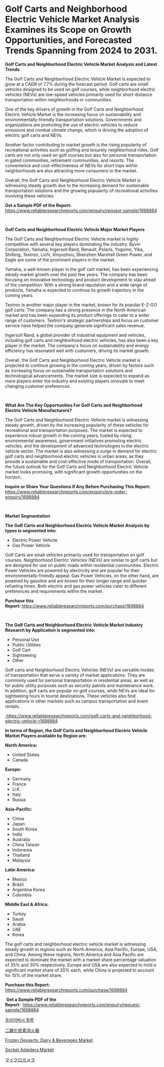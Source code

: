 <p><h1>Golf Carts and Neighborhood Electric Vehicle Market Analysis Examines its Scope on Growth Opportunities, and Forecasted Trends Spanning from 2024 to 2031.</h1></p><p><strong>Golf Carts and Neighborhood Electric Vehicle Market Analysis and Latest Trends</strong></p>
<p><p>The Golf Carts and Neighborhood Electric Vehicle Market is expected to grow at a CAGR of 7.7% during the forecast period. Golf carts are small vehicles designed to be used on golf courses, while neighborhood electric vehicles (NEVs) are low-speed vehicles primarily used for short-distance transportation within neighborhoods or communities.</p><p>One of the key drivers of growth in the Golf Carts and Neighborhood Electric Vehicle Market is the increasing focus on sustainability and environmentally-friendly transportation solutions. Governments and organizations are promoting the use of electric vehicles to reduce emissions and combat climate change, which is driving the adoption of electric golf carts and NEVs.</p><p>Another factor contributing to market growth is the rising popularity of recreational activities such as golfing and leisurely neighborhood rides. Golf carts are not only used on golf courses but also for personal transportation in gated communities, retirement communities, and resorts. The convenience and cost-effectiveness of NEVs for short trips within neighborhoods are also attracting more consumers to the market.</p><p>Overall, the Golf Carts and Neighborhood Electric Vehicle Market is witnessing steady growth due to the increasing demand for sustainable transportation solutions and the growing popularity of recreational activities involving these vehicles.</p></p>
<p><strong>Get a Sample PDF of the Report:&nbsp;</strong> <a href="https://www.reliableresearchreports.com/enquiry/request-sample/1698884">https://www.reliableresearchreports.com/enquiry/request-sample/1698884</a></p>
<p>&nbsp;</p>
<p><strong>Golf Carts and Neighborhood Electric Vehicle Major Market Players</strong></p>
<p><p>The Golf Carts and Neighborhood Electric Vehicle market is highly competitive with several key players dominating the industry. Byvin Corporation, Yamaha, Ingersoll Rand, Renault, Polaris, Yogomo, Yika, Shifeng, Textron, Lichi, Xinyuzhou, Shenzhen Marshell Green Power, and Eagle are some of the prominent players in the market.</p><p>Yamaha, a well-known player in the golf cart market, has been experiencing steady market growth over the past few years. The company has been focusing on innovative technology and product development to stay ahead of the competition. With a strong brand reputation and a wide range of products, Yamaha is expected to continue its growth trajectory in the coming years.</p><p>Textron is another major player in the market, known for its popular E-Z-GO golf carts. The company has a strong presence in the North American market and has been expanding its product offerings to cater to a wider range of customers. Textron's strategic partnerships and focus on customer service have helped the company generate significant sales revenue.</p><p>Ingersoll Rand, a global provider of industrial equipment and vehicles, including golf carts and neighborhood electric vehicles, has also been a key player in the market. The company's focus on sustainability and energy efficiency has resonated well with customers, driving its market growth.</p><p>Overall, the Golf Carts and Neighborhood Electric Vehicle market is projected to continue growing in the coming years, driven by factors such as increasing focus on sustainable transportation solutions and technological advancements. The market size is expected to expand as more players enter the industry and existing players innovate to meet changing customer preferences.</p></p>
<p>&nbsp;</p>
<p><strong>What Are The Key Opportunities For Golf Carts and Neighborhood Electric Vehicle Manufacturers?</strong></p>
<p><p>The Golf Carts and Neighborhood Electric Vehicle market is witnessing steady growth, driven by the increasing popularity of these vehicles for recreational and transportation purposes. The market is expected to experience robust growth in the coming years, fueled by rising environmental awareness, government initiatives promoting electric vehicles, and the development of advanced technologies in the electric vehicle sector. The market is also witnessing a surge in demand for electric golf carts and neighborhood electric vehicles in urban areas, as they provide a sustainable and cost-effective mode of transportation. Overall, the future outlook for the Golf Carts and Neighborhood Electric Vehicle market looks promising, with significant growth opportunities on the horizon.</p></p>
<p><strong>Inquire or Share Your Questions If Any Before Purchasing This Report:</strong> <a href="https://www.reliableresearchreports.com/enquiry/pre-order-enquiry/1698884">https://www.reliableresearchreports.com/enquiry/pre-order-enquiry/1698884</a></p>
<p>&nbsp;</p>
<p><strong>Market Segmentation</strong></p>
<p><strong>The Golf Carts and Neighborhood Electric Vehicle Market Analysis by types is segmented into:</strong></p>
<p><ul><li>Electric Power Vehicle</li><li>Gas Power Vehicle</li></ul></p>
<p><p>Golf Carts are small vehicles primarily used for transportation on golf courses. Neighborhood Electric Vehicles (NEVs) are similar to golf carts but are designed for use on public roads within residential communities. Electric Power Vehicles are powered by electricity and are popular for their environmentally-friendly appeal. Gas Power Vehicles, on the other hand, are powered by gasoline and are known for their longer range and quicker refueling times. Both electric and gas power vehicles cater to different preferences and requirements within the market.</p></p>
<p><strong>Purchase this Report:&nbsp;</strong><a href="https://www.reliableresearchreports.com/purchase/1698884">https://www.reliableresearchreports.com/purchase/1698884</a></p>
<p>&nbsp;</p>
<p><strong>The Golf Carts and Neighborhood Electric Vehicle Market Industry Research by Application is segmented into:</strong></p>
<p><ul><li>Personal Use</li><li>Public Utilities</li><li>Golf Cart</li><li>Sightseeing</li><li>Other</li></ul></p>
<p><p>Golf carts and Neighborhood Electric Vehicles (NEVs) are versatile modes of transportation that serve a variety of market applications. They are commonly used for personal transportation in residential areas, as well as for public utility purposes such as security patrols and maintenance work. In addition, golf carts are popular on golf courses, while NEVs are ideal for sightseeing tours in tourist destinations. These vehicles also find applications in other markets such as campus transportation and event rentals.</p></p>
<p><a href="https://www.reliableresearchreports.com/golf-carts-and-neighborhood-electric-vehicle-r1698884">&nbsp;https://www.reliableresearchreports.com/golf-carts-and-neighborhood-electric-vehicle-r1698884</a></p>
<p><strong>In terms of Region, the Golf Carts and Neighborhood Electric Vehicle Market Players available by Region are:</strong></p>
<p>
    <p> <strong> North America: </strong>
        <ul>
            <li>United States</li>
            <li>Canada</li>
        </ul>
        </p> 
    <p> <strong> Europe: </strong>
        <ul>
            <li>Germany</li>
            <li>France</li>
            <li>U.K.</li>
            <li>Italy</li>
            <li>Russia</li>
        </ul>
        </p> 
    <p> <strong> Asia-Pacific: </strong>
        <ul>
            <li>China</li>
            <li>Japan</li>
            <li>South Korea</li>
            <li>India</li>
            <li>Australia</li>
            <li>China Taiwan</li>
            <li>Indonesia</li>
            <li>Thailand</li>
            <li>Malaysia</li>
        </ul>
        </p> 
    <p> <strong> Latin America: </strong>
        <ul>
            <li>Mexico</li>
            <li>Brazil</li>
            <li>Argentina Korea</li>
            <li>Colombia</li>
        </ul>
        </p> 
    <p> <strong> Middle East & Africa: </strong>
        <ul>
            <li>Turkey</li>
            <li>Saudi</li>
            <li>Arabia</li>
            <li>UAE</li>
            <li>Korea</li>
        </ul>
    </p>
    </p>
<p><p>The golf carts and neighborhood electric vehicle market is witnessing steady growth in regions such as North America, Asia Pacific, Europe, USA, and China. Among these regions, North America and Asia Pacific are expected to dominate the market with a market share percentage valuation of 35% and 30% respectively. Europe and USA are also expected to hold a significant market share of 20% each, while China is projected to account for 15% of the market share.</p></p>
<p><strong>Purchase this Report: </strong><a href="https://www.reliableresearchreports.com/purchase/1698884">https://www.reliableresearchreports.com/purchase/1698884</a></p>
<p>&nbsp;<strong>Get a Sample PDF of the Report:&nbsp;&nbsp;</strong><a href="https://www.reliableresearchreports.com/enquiry/request-sample/1698884">https://www.reliableresearchreports.com/enquiry/request-sample/1698884</a></p>
<p><strong></strong></p>
<p><p><a href="https://github.com/durgin521/Market-Research-Report-List-1/blob/main/199864164293.md">프라이버시 필름</a></p><p><a href="https://github.com/JerelSchulit20231/Market-Research-Report-List-1/blob/main/116580165749.md">二酸化炭素消火器</a></p><p><a href="https://github.com/redneck06/Market-Research-Report-List-3/blob/main/frozen-desserts-dairy-beverages-market.md">Frozen Desserts, Dairy & Beverages Market</a></p><p><a href="https://github.com/nicoletavirag/Market-Research-Report-List-3/blob/main/socket-adapters-market.md">Socket Adapters Market</a></p><p><a href="https://github.com/NovaStamm2023/Market-Research-Report-List-1/blob/main/971274865748.md">マイクロカメラ</a></p></p>